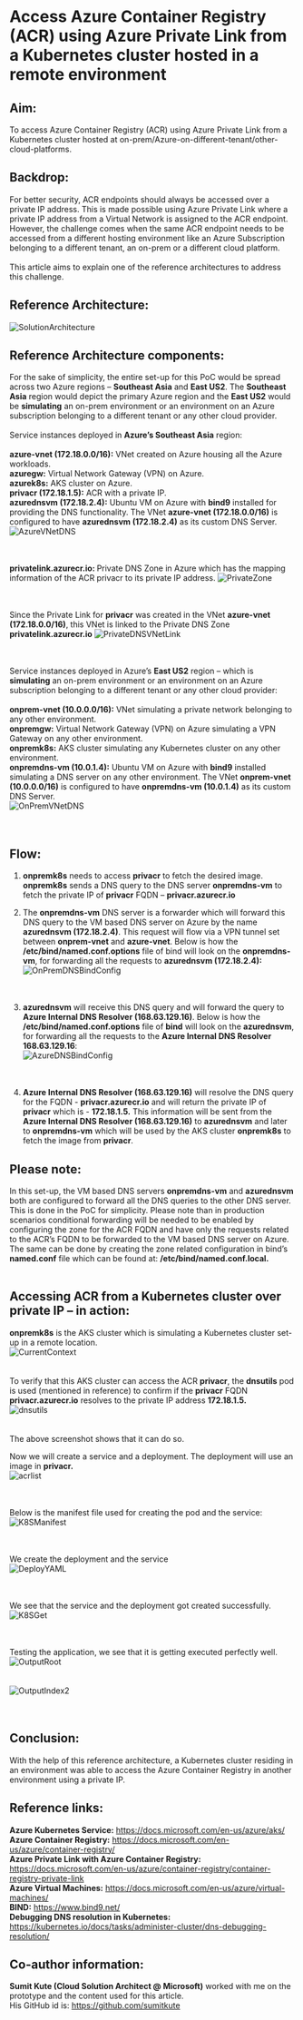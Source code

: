 # Access Azure Container Registry (ACR) using Azure Private Link from a Kubernetes cluster hosted in a remote environment

## Aim:
To access Azure Container Registry (ACR) using Azure Private Link from a Kubernetes cluster hosted at on-prem/Azure-on-different-tenant/other-cloud-platforms.

## Backdrop: 
For better security, ACR endpoints should always be accessed over a private IP address. This is made possible using Azure Private Link where a private IP address from a Virtual Network is assigned to the ACR endpoint. <br />
However, the challenge comes when the same ACR endpoint needs to be accessed from a different hosting environment like an Azure Subscription belonging to a different tenant, an on-prem or a different cloud platform. <br /> <br />
This article aims to explain one of the reference architectures to address this challenge.<br />

## Reference Architecture:
![SolutionArchitecture](images/SolutionArchitecture.png)

## Reference Architecture components: 
For the sake of simplicity, the entire set-up for this PoC would be spread across two Azure regions – <b>Southeast Asia</b> and <b>East US2</b>. The <b>Southeast Asia</b> region would depict the primary Azure region and the <b>East US2</b> would be <b>simulating</b> an on-prem environment or an environment on an Azure subscription belonging to a different tenant or any other cloud provider. <br /><br />
Service instances deployed in <b>Azure’s Southeast Asia</b> region:<br /> <br />
<b>azure-vnet (172.18.0.0/16):</b> VNet created on Azure housing all the Azure workloads.<br />
<b>azuregw:</b> Virtual Network Gateway (VPN) on Azure.<br />
<b>azurek8s:</b> AKS cluster on Azure.<br />
<b>privacr (172.18.1.5):</b> ACR with a private IP.<br />
<b>azurednsvm (172.18.2.4):</b> Ubuntu VM on Azure with <b>bind9</b> installed for providing the DNS functionality. The VNet <b>azure-vnet (172.18.0.0/16)</b> is configured to have <b>azurednsvm (172.18.2.4)</b> as its custom DNS Server.<br />
![AzureVNetDNS](images/AzureVNetDNS.png) <br /><br /><br />

<b>privatelink.azurecr.io: </b> Private DNS Zone in Azure which has the mapping information of the ACR privacr to its private IP address.
![PrivateZone](images/PrivateZone.png) <br /><br /><br />

Since the Private Link for <b>privacr</b> was created in the VNet <b>azure-vnet (172.18.0.0/16)</b>, this VNet is linked to the Private DNS Zone <b>privatelink.azurecr.io</b>
![PrivateDNSVNetLink](images/PrivateDNSVNetLink.png) <br /><br /><br />

Service instances deployed in Azure’s <b>East US2</b> region – which is <b>simulating</b> an on-prem environment or an environment on an Azure subscription belonging to a different tenant or any other cloud provider: <br /><br />
<b>onprem-vnet (10.0.0.0/16):</b> VNet simulating a private network belonging to any other environment.<br />
<b>onpremgw:</b> Virtual Network Gateway (VPN) on Azure simulating a VPN Gateway on any other environment.<br />
<b>onpremk8s:</b> AKS cluster simulating any Kubernetes cluster on any other environment.<br />
<b>onpremdns-vm (10.0.1.4):</b> Ubuntu VM on Azure with <b>bind9</b> installed simulating a DNS server on any other environment. The VNet <b>onprem-vnet (10.0.0.0/16)</b> is configured to have <b>onpremdns-vm (10.0.1.4)</b> as its custom DNS Server.<br />
![OnPremVNetDNS](images/OnPremVNetDNS.png) <br /><br /><br />

## Flow: 
1. <b>onpremk8s</b> needs to access <b>privacr</b> to fetch the desired image. <b>onpremk8s</b> sends a DNS query to the DNS server <b>onpremdns-vm</b> to fetch the private IP of <b>privacr</b> FQDN – <b>privacr.azurecr.io</b> <br />
2. The <b>onpremdns-vm</b> DNS server is a forwarder which will forward this DNS query to the VM based DNS server on Azure by the name <b>azurednsvm (172.18.2.4)</b>. This request will flow via a VPN tunnel set between <b>onprem-vnet</b> and <b>azure-vnet</b>. Below is how the <b>/etc/bind/named.conf.options</b> file of bind will look on the <b>onpremdns-vm</b>, for forwarding all the requests to <b>azurednsvm (172.18.2.4):</b><br />
![OnPremDNSBindConfig](images/OnPremDNSBindConfig.png) <br /><br /><br />

3. <b>azurednsvm</b> will receive this DNS query and will forward the query to <b>Azure Internal DNS Resolver (168.63.129.16)</b>. Below is how the <b>/etc/bind/named.conf.options</b> file of <b>bind</b> will look on the <b>azurednsvm</b>, for forwarding all the requests to the <b>Azure Internal DNS Resolver 168.63.129.16</b>:<br />
![AzureDNSBindConfig](images/AzureDNSBindConfig.png) <br /><br /><br />

4. <b>Azure Internal DNS Resolver (168.63.129.16)</b> will resolve the DNS query for the FQDN - <b>privacr.azurecr.io</b> and will return the private IP of <b>privacr</b> which is - <b>172.18.1.5.</b> This information will be sent from the <b>Azure Internal DNS Resolver (168.63.129.16)</b> to <b>azurednsvm</b> and later to <b>onpremdns-vm</b> which will be used by the AKS cluster <b>onpremk8s</b> to fetch the image from <b>privacr</b>. <br />

## Please note: 
In this set-up, the VM based DNS servers <b>onpremdns-vm</b> and <b>azurednsvm</b> both are configured to forward all the DNS queries to the other DNS server. This is done in the PoC for simplicity. Please note than in production scenarios conditional forwarding will be needed to be enabled by configuring the zone for the ACR FQDN and have only the requests related to the ACR’s FQDN to be forwarded to the VM based DNS server on Azure. The same can be done by creating the zone related configuration in bind’s <b>named.conf</b> file which can be found at: <b>/etc/bind/named.conf.local.</b> <br /><br />

## Accessing ACR from a Kubernetes cluster over private IP – in action:
<b>onpremk8s</b> is the AKS cluster which is simulating a Kubernetes cluster set-up in a remote location. <br />
![CurrentContext](images/CurrentContext.png) <br /><br /><br />
To verify that this AKS cluster can access the ACR <b>privacr</b>, the <b>dnsutils</b> pod is used (mentioned in reference) to confirm if the <b>privacr</b> FQDN <b>privacr.azurecr.io</b> resolves to the private IP address <b>172.18.1.5.</b> <br />
![dnsutils](images/dnsutils.png) <br /><br /><br />
The above screenshot shows that it can do so. <br />

Now we will create a service and a deployment. The deployment will use an image in <b>privacr.</b><br />
![acrlist](images/acrlist.png) <br /><br /><br />

Below is the manifest file used for creating the pod and the service:<br />
![K8SManifest](images/K8SManifest.png) <br /><br /><br />

We create the deployment and the service <br />
![DeployYAML](images/DeployYAML.png) <br /><br /><br />

We see that the service and the deployment got created successfully.<br />
![K8SGet](images/K8SGet.png) <br /><br /><br />

Testing the application, we see that it is getting executed perfectly well. <br />
![OutputRoot](images/OutputRoot.png) <br /><br /><br />
![OutputIndex2](images/OutputIndex2.png) <br /><br /><br />

## Conclusion:
With the help of this reference architecture, a Kubernetes cluster residing in an environment was able to access the Azure Container Registry in another environment using a private IP. <br />

## Reference links:
<b>Azure Kubernetes Service:</b> https://docs.microsoft.com/en-us/azure/aks/ <br />
<b>Azure Container Registry:</b> https://docs.microsoft.com/en-us/azure/container-registry/ <br />
<b>Azure Private Link with Azure Container Registry:</b> https://docs.microsoft.com/en-us/azure/container-registry/container-registry-private-link <br />
<b>Azure Virtual Machines:</b> https://docs.microsoft.com/en-us/azure/virtual-machines/ <br />
<b>BIND:</b> https://www.bind9.net/ <br />
<b>Debugging DNS resolution in Kubernetes:</b> https://kubernetes.io/docs/tasks/administer-cluster/dns-debugging-resolution/ <br />

## Co-author information:
<b>Sumit Kute (Cloud Solution Architect @ Microsoft)</b> worked with me on the prototype and the content used for this article. <br /> His GitHub id is: https://github.com/sumitkute

